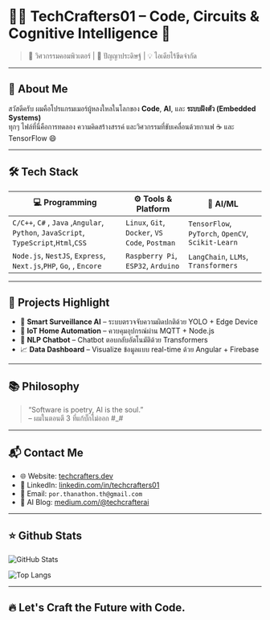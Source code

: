 # 👨‍💻 TechCrafters01 – Code, Circuits & Cognitive Intelligence 🤖

> 🚀 วิศวกรรมคอมพิวเตอร์ | 🧠 ปัญญาประดิษฐ์ | 💡 ไอเดียไร้ขีดจำกัด

---

## 📂 About Me

สวัสดีครับ ผมคือโปรแกรมเมอร์ผู้หลงใหลในโลกของ **Code**, **AI**, และ **ระบบฝังตัว (Embedded Systems)**  
ทุกๆ ไฟล์ที่นี่คือการทดลอง ความคิดสร้างสรรค์ และวิศวกรรมที่ขับเคลื่อนด้วยกาแฟ ☕ และ TensorFlow 😄

---

## 🛠️ Tech Stack

| 💻 Programming | ⚙️ Tools & Platform | 🤖 AI/ML |
|---------------|----------------------|---------|
| `C/C++`, `C#` , `Java`  ,`Angular`, `Python`, `JavaScript`, `TypeScript`,`Html`,`CSS`  | `Linux`, `Git`, `Docker`, `VS Code`, `Postman` | `TensorFlow`, `PyTorch`, `OpenCV`, `Scikit-Learn` |
| `Node.js`, `NestJS`, `Express`, `Next.js`,`PHP`, `Go`, , `Encore` | `Raspberry Pi`, `ESP32`, `Arduino` | `LangChain`, `LLMs`, `Transformers` |

---

## 🔬 Projects Highlight

- 🎯 **Smart Surveillance AI** – ระบบตรวจจับความผิดปกติด้วย YOLO + Edge Device  
- 📡 **IoT Home Automation** – ควบคุมอุปกรณ์ผ่าน MQTT + Node.js  
- 🧠 **NLP Chatbot** – Chatbot ตอบกลับอัตโนมัติด้วย Transformers  
- 📈 **Data Dashboard** – Visualize ข้อมูลแบบ real-time ด้วย Angular + Firebase

---

## 📚 Philosophy

> “Software is poetry, AI is the soul.”  
> – ผมในตอนตี 3 ที่แก้บั๊กไม่ออก #_#

---

## 📬 Contact Me

- 🌐 Website: [techcrafters.dev](https://www.google.co.th)
- 💼 LinkedIn: [linkedin.com/in/techcrafters01](https://linkedin.com)
- 📧 Email: `por.thanathon.th@gmail.com`
- 🧠 AI Blog: [medium.com/@techcrafterai](https://medium.com)

---

## ⭐ Github Stats

![GitHub Stats](https://github-readme-stats.vercel.app/api?username=TechCrafters01&show_icons=true&theme=radical)

![Top Langs](https://github-readme-stats.vercel.app/api/top-langs/?username=TechCrafters01&layout=compact&theme=tokyonight)

---

## 🔥 Let's Craft the Future with Code.
